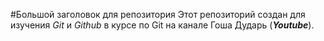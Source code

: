 #Большой заголовок для репозитория
Этот репозиторий создан для изучения *Git* и *Github* в курсе по Git на канале Гоша
Дударь (***Youtube***).
